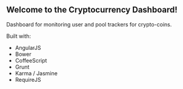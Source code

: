 ## Welcome to the Cryptocurrency Dashboard!

Dashboard for monitoring user and pool trackers for crypto-coins.

Built with:

- AngularJS
- Bower
- CoffeeScript
- Grunt
- Karma / Jasmine
- RequireJS